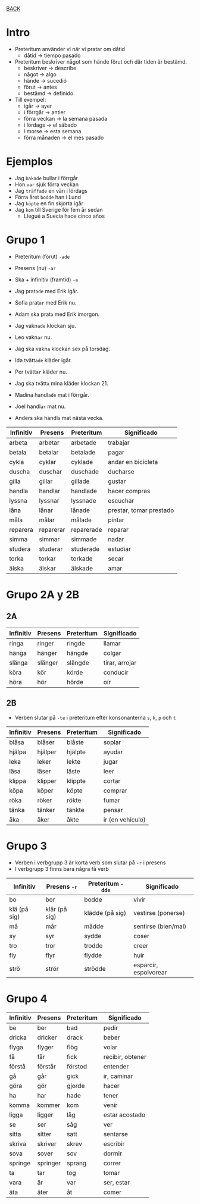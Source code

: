 [BACK](./GRAMMAR.md)

# Intro

- Preteritum använder vi när vi pratar om dåtid
  - dåtid -> tiempo pasado
- Preteritum beskriver något som hände förut och där tiden är bestämd.
  - beskriver -> describe
  - något -> algo
  - hände -> sucedió
  - förut -> antes
  - bestämd -> definido
- Till exempel:
  - igår -> ayer
  - i förrgår -> antier
  - förra veckan -> la semana pasada
  - i lördags -> el sábado
  - i morse -> esta semana
  - förra månaden -> el mes pasado

# Ejemplos

- Jag `bakade` bullar i förrgår
- Hon `var` sjuk förra veckan
- Jag `träffade` en vän i lördags
- Förra året `bodde` han i Lund
- Jag `köpte` en fin skjorta igår
- Jag `kom` till Sverige för fem år sedan
  - Llegué a Suecia hace cinco años

# Grupo 1

- Preteritum (förut) `-ade`
- Presens (nu) `-ar`
- Ska + infinitiv (framtid) `-a`

- Jag prat`ade` med Erik igår.
- Sofia prat`ar` med Erik nu.
- Adam ska prat`a` med Erik imorgon.

- Jag vakn`ade` klockan sju.
- Leo vakn`ar` nu.
- Jag ska vakn`a` klockan sex på torsdag.

- Ida tvätt`ade` kläder igår.
- Per tvätt`ar` kläder nu.
- Jag ska tvätt`a` mina kläder klockan 21.

- Madina handl`ade` mat i förrgår.
- Joel handl`ar` mat nu.
- Anders ska handl`a` mat nästa vecka.

| Infinitiv  | Presens    | Preteritum | Significado        |
|------------|------------|------------|--------------------|
| arbeta     | arbetar    | arbetade   | trabajar           |
| betala     | betalar    | betalade   | pagar              |
| cykla      | cyklar     | cyklade    | andar en bicicleta |
| duscha     | duschar    | duschade   | ducharse           |
| gilla      | gillar     | gillade    | gustar             |
| handla     | handlar    | handlade   | hacer compras      |
| lyssna     | lyssnar    | lyssnade   | escuchar           |
| låna       | lånar      | lånade     | prestar, tomar prestado |
| måla       | målar      | målade     | pintar             |
| reparera   | reparerar  | reparerade | reparar            |
| simma      | simmar     | simmade    | nadar              |
| studera    | studerar   | studerade  | estudiar           |
| torka      | torkar     | torkade    | secar              |
| älska      | älskar     | älskade    | amar               |


# Grupo 2A y 2B

## 2A

| Infinitiv  | Presens    | Preteritum | Significado        |
|------------|------------|------------|--------------------|
| ringa      | ringer     | ringde     | llamar             |
| hänga      | hänger     | hängde     | colgar             |
| slänga     | slänger    | slängde    | tirar, arrojar     |
| köra       | kör        | körde      | conducir           |
| höra       | hör        | hörde      | oír                |

## 2B

- Verben slutar på `-te` i preteritum efter konsonanterna `s`, `k`, `p` och `t`

| Infinitiv  | Presens    | Preteritum | Significado        |
|------------|------------|------------|--------------------|
| blåsa      | blåser     | blåste     | soplar             |
| hjälpa     | hjälper    | hjälpte    | ayudar             |
| leka       | leker      | lekte      | jugar              |
| läsa       | läser      | läste      | leer               |
| klippa     | klipper    | klippte    | cortar             |
| köpa       | köper      | köpte      | comprar            |
| röka       | röker      | rökte      | fumar              |
| tänka      | tänker     | tänkte     | pensar             |
| åka        | åker       | åkte       | ir (en vehículo)   |


# Grupo 3

- Verben i verbgrupp 3 är korta verb som slutar på `-r` i presens
- I verbgrupp 3 finns bara några få verb

| Infinitiv       | Presens `-r`    | Preteritum  `-dde`  | Significado           |
|-----------------|-----------------|---------------------|-----------------------|
| bo              | bor             | bodde               | vivir                 |
| klä (på sig)    | klär (på sig)   | klädde (på sig)     | vestirse (ponerse)    |
| må              | mår             | mådde               | sentirse (bien/mal)   |
| sy              | syr             | sydde               | coser                 |
| tro             | tror            | trodde              | creer                 |
| fly             | flyr            | flydde              | huir                  |
| strö            | strör           | strödde             | esparcir, espolvorear |

# Grupo 4

| Infinitiv  | Presens    | Preteritum | Significado        |
|------------|------------|------------|--------------------|
| be         | ber        | bad        | pedir              |
| dricka     | dricker    | drack      | beber              |
| flyga      | flyger     | flög       | volar              |
| få         | får        | fick       | recibir, obtener   |
| förstå     | förstår    | förstod    | entender           |
| gå         | går        | gick       | ir, caminar        |
| göra       | gör        | gjorde     | hacer              |
| ha         | har        | hade       | tener              |
| komma      | kommer     | kom        | venir              |
| ligga      | ligger     | låg        | estar acostado     |
| se         | ser        | såg        | ver                |
| sitta      | sitter     | satt       | sentarse           |
| skriva     | skriver    | skrev      | escribir           |
| sova       | sover      | sov        | dormir             |
| springe    | springer   | sprang     | correr             |
| ta         | tar        | tog        | tomar              |
| vara       | är         | var        | ser, estar         |
| äta        | äter       | åt         | comer              |

